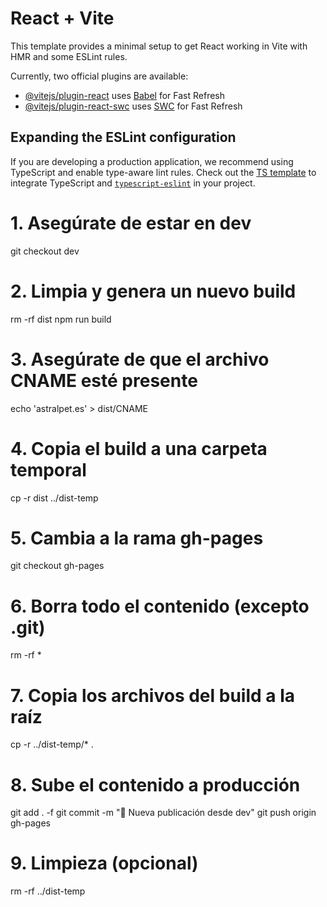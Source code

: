 # React + Vite

This template provides a minimal setup to get React working in Vite with HMR and some ESLint rules.



Currently, two official plugins are available:

- [@vitejs/plugin-react](https://github.com/vitejs/vite-plugin-react/blob/main/packages/plugin-react/README.md) uses [Babel](https://babeljs.io/) for Fast Refresh
- [@vitejs/plugin-react-swc](https://github.com/vitejs/vite-plugin-react-swc) uses [SWC](https://swc.rs/) for Fast Refresh

## Expanding the ESLint configuration

If you are developing a production application, we recommend using TypeScript and enable type-aware lint rules. Check out the [TS template](https://github.com/vitejs/vite/tree/main/packages/create-vite/template-react-ts) to integrate TypeScript and [`typescript-eslint`](https://typescript-eslint.io) in your project.

# 1. Asegúrate de estar en dev
git checkout dev

# 2. Limpia y genera un nuevo build
rm -rf dist
npm run build

# 3. Asegúrate de que el archivo CNAME esté presente
echo 'astralpet.es' > dist/CNAME

# 4. Copia el build a una carpeta temporal
cp -r dist ../dist-temp

# 5. Cambia a la rama gh-pages
git checkout gh-pages

# 6. Borra todo el contenido (excepto .git)
rm -rf *

# 7. Copia los archivos del build a la raíz
cp -r ../dist-temp/* .

# 8. Sube el contenido a producción
git add . -f
git commit -m "🚀 Nueva publicación desde dev"
git push origin gh-pages

# 9. Limpieza (opcional)
rm -rf ../dist-temp